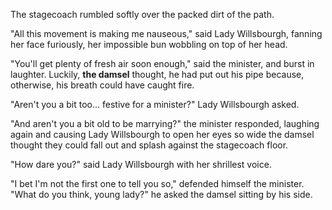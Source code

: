 The stagecoach rumbled softly over the packed dirt of the path.

"All this movement is making me nauseous," said Lady Willsbourgh, fanning her face furiously, her impossible bun wobbling on top of her head.

"You'll get plenty of fresh air soon enough," said the minister, and burst in laughter. Luckily, **the damsel** thought, he had put out his pipe because, otherwise, his breath could have caught fire.

"Aren't you a bit too... festive for a minister?" Lady Willsbourgh asked.

"And aren't you a bit old to be marrying?" the minister responded, laughing again and causing Lady Willsbourgh to open her eyes so wide the damsel thought they could fall out and splash against the stagecoach floor.

"How dare you?" said Lady Willsbourgh with her shrillest voice.

"I bet I'm not the first one to tell you so," defended himself the minister. "What do you think, young lady?" he asked the damsel sitting by his side.
